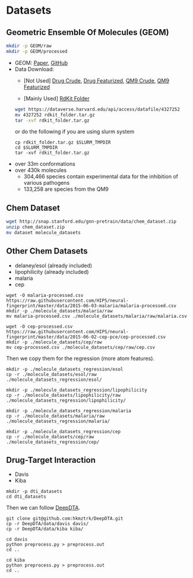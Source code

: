 # Datasets

## Geometric Ensemble Of Molecules (GEOM)

```bash
mkdir -p GEOM/raw
mkdir -p GEOM/processed
```

+ GEOM: [Paper](https://arxiv.org/pdf/2006.05531v3.pdf), [GitHub](https://github.com/learningmatter-mit/geom)
+ Data Download:
    + [Not Used] [Drug Crude](https://dataverse.harvard.edu/api/access/datafile/4360331),
      [Drug Featurized](https://dataverse.harvard.edu/api/access/datafile/4327295),
      [QM9 Crude](https://dataverse.harvard.edu/api/access/datafile/4327190),
      [QM9 Featurized](https://dataverse.harvard.edu/api/access/datafile/4327191)

    + [Mainly Used] [RdKit Folder](https://dataverse.harvard.edu/api/access/datafile/4327252)
    ```bash
    wget https://dataverse.harvard.edu/api/access/datafile/4327252
    mv 4327252 rdkit_folder.tar.gz
    tar -xvf rdkit_folder.tar.gz
    ```
    or do the following if you are using slurm system
    ```
    cp rdkit_folder.tar.gz $SLURM_TMPDIR
    cd $SLURM_TMPDIR
    tar -xvf rdkit_folder.tar.gz
    ```
+ over 33m conformations
+ over 430k molecules
    + 304,466 species contain experimental data for the inhibition of various pathogens
    + 133,258 are species from the QM9

## Chem Dataset

```bash
wget http://snap.stanford.edu/gnn-pretrain/data/chem_dataset.zip
unzip chem_dataset.zip
mv dataset molecule_datasets
```

## Other Chem Datasets

- delaney/esol (already included)
- lipophilicity (already included)
- malaria
- cep

```
wget -O malaria-processed.csv https://raw.githubusercontent.com/HIPS/neural-fingerprint/master/data/2015-06-03-malaria/malaria-processed.csv
mkdir -p ./molecule_datasets/malaria/raw
mv malaria-processed.csv ./molecule_datasets/malaria/raw/malaria.csv

wget -O cep-processed.csv https://raw.githubusercontent.com/HIPS/neural-fingerprint/master/data/2015-06-02-cep-pce/cep-processed.csv
mkdir -p ./molecule_datasets/cep/raw
mv cep-processed.csv ./molecule_datasets/cep/raw/cep.csv
```

Then we copy them for the regression (more atom features).
```
mkdir -p ./molecule_datasets_regression/esol
cp -r ./molecule_datasets/esol/raw               ./molecule_datasets_regression/esol/

mkdir -p ./molecule_datasets_regression/lipophilicity
cp -r ./molecule_datasets/lipophilicity/raw      ./molecule_datasets_regression/lipophilicity/

mkdir -p ./molecule_datasets_regression/malaria
cp -r ./molecule_datasets/malaria/raw            ./molecule_datasets_regression/malaria/

mkdir -p ./molecule_datasets_regression/cep
cp -r ./molecule_datasets/cep/raw                ./molecule_datasets_regression/cep/
```

## Drug-Target Interaction

- Davis
- Kiba

```
mkdir -p dti_datasets
cd dti_datasets
```

Then we can follow [DeepDTA](https://github.com/hkmztrk/DeepDTA).
```
git clone git@github.com:hkmztrk/DeepDTA.git
cp -r DeepDTA/data/davis davis/
cp -r DeepDTA/data/kiba kiba/

cd davis
python preprocess.py > preprocess.out
cd ..

cd kiba
python preprocess.py > preprocess.out
cd ..
```
